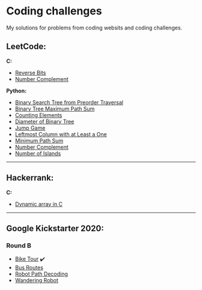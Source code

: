 # Coding challenges

My solutions for problems from coding websits and coding challenges.

## LeetCode:

**C:**

* [Reverse Bits](https://github.com/akovalyo/coding_challenges/blob/master/LeetCode/reverse_bits.md)
* [Number Complement](https://github.com/akovalyo/coding_challenges/blob/master/LeetCode/number_complement.md)

**Python:**

* [Binary Search Tree from Preorder Traversal](https://github.com/akovalyo/coding_challenges/blob/master/LeetCode/binary_search_tree.md)
* [Binary Tree Maximum Path Sum](https://github.com/akovalyo/coding_challenges/blob/master/LeetCode/binary_tree_max_path.md)
* [Counting Elements](https://github.com/akovalyo/coding_challenges/blob/master/LeetCode/counting_elements.md)
* [Diameter of Binary Tree](https://github.com/akovalyo/coding_challenges/blob/master/LeetCode/diameter_binary_tree.md)
* [Jump Game](https://github.com/akovalyo/coding_challenges/blob/master/LeetCode/jump_game.md)
* [Leftmost Column with at Least a One](https://github.com/akovalyo/coding_challenges/blob/master/LeetCode/leftmost_column.md)
* [Minimum Path Sum](https://github.com/akovalyo/coding_challenges/blob/master/LeetCode/minimum_path_sum.md)
* [Number Complement](https://github.com/akovalyo/coding_challenges/blob/master/LeetCode/number_complement.md)
* [Number of Islands](https://github.com/akovalyo/coding_challenges/blob/master/LeetCode/number_of_islands.md)


***

## Hackerrank:

**C:**

* [Dynamic array in C](https://github.com/akovalyo/coding_challenges/blob/master/Hackerrank/dynamic_array.md)

***

## Google Kickstarter 2020:

### Round B

* [Bike Tour](https://github.com/akovalyo/coding_challenges/blob/master/Kickstarter2020/RoundB/bike_tour.md) :heavy_check_mark:
* [Bus Routes](https://github.com/akovalyo/coding_challenges/blob/master/Kickstarter2020/RoundB/bus_routes.md)
* [Robot Path Decoding](https://github.com/akovalyo/coding_challenges/blob/master/Kickstarter2020/RoundB/robot_path_decoding.md)
* [Wandering Robot](https://github.com/akovalyo/coding_challenges/blob/master/Kickstarter2020/RoundB/wandering_robot.md)